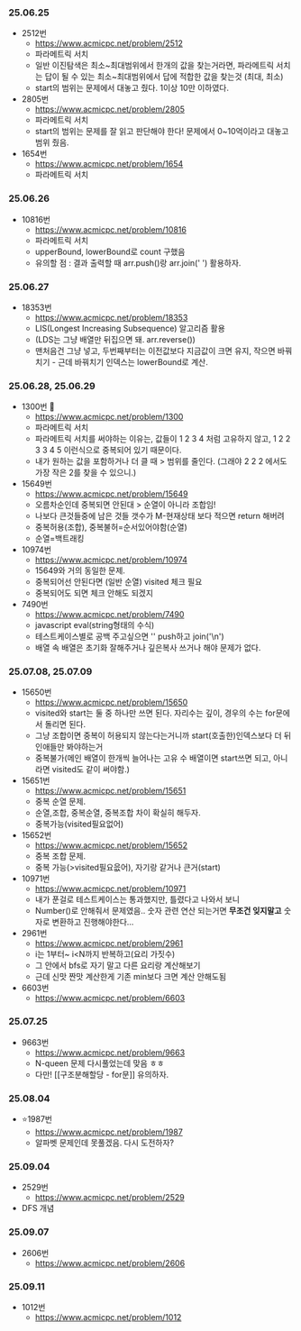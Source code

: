 ### 25.06.25
- 2512번
	- https://www.acmicpc.net/problem/2512
	- 파라메트릭 서치
	- 일반 이진탐색은 최소~최대범위에서 한개의 값을 찾는거라면, 파라메트릭 서치는 답이 될 수 있는 최소~최대범위에서 답에 적합한 값을 찾는것 (최대, 최소)
	- start의 범위는 문제에서 대놓고 줬다. 1이상 10만 이하였다.
- 2805번
	-  https://www.acmicpc.net/problem/2805
	- 파라메트릭 서치
	- start의 범위는 문제를 잘 읽고 판단해야 한다! 문제에서 0~10억이라고 대놓고 범위 줬음.
- 1654번
	- https://www.acmicpc.net/problem/1654
	- 파라메트릭 서치
### 25.06.26
- 10816번
	- https://www.acmicpc.net/problem/10816
	- 파라메트릭 서치
	- upperBound, lowerBound로 count 구했음
	- 유의할 점 :  결과 출력할 때 arr.push()랑 arr.join(' ') 활용하자.
### 25.06.27
- 18353번
	- https://www.acmicpc.net/problem/18353
	- LIS(Longest Increasing Subsequence) 알고리즘 활용
	- (LDS는 그냥 배열만 뒤집으면 돼. arr.reverse())
	- 맨처음건 그냥 넣고, 두번째부터는 이전값보다 지금값이 크면 유지, 작으면 바꿔치기 - 근데 바꿔치기 인덱스는 lowerBound로 계산.
### 25.06.28, 25.06.29
- 1300번 🚨
	- https://www.acmicpc.net/problem/1300
	- 파라메트릭 서치
	- 파라메트릭 서치를 써야하는 이유는, 값들이 1 2 3 4 처럼 고유하지 않고, 1 2 2 3 3 4 5 이런식으로 중복되어 있기 때문이다.
	- 내가 원하는 값을 포함하거나 더 클 때 > 범위를 줄인다. (그래야 2 2 2 에서도 가장 작은 2를 찾을 수 있으니.)
- 15649번
	- https://www.acmicpc.net/problem/15649
	- 오름차순인데 중복되면 안된대 > 순열이 아니라 조합임!
	- 나보다 큰것들중에 남은 것들 갯수가 M-현재상태 보다 적으면 return 해버려
	- 중복허용(조합), 중복불허=순서있어야함(순열)
	- 순열=백트래킹
- 10974번
	- https://www.acmicpc.net/problem/10974
	- 15649와 거의 동일한 문제.
	- 중복되어선 안된다면 (일반 순열) visited 체크 필요
	- 중복되어도 되면 체크 안해도 되겠지
- 7490번
	- https://www.acmicpc.net/problem/7490
	- javascript eval(string형태의 수식)
	- 테스트케이스별로 공백 주고싶으면 '' push하고 join('\n')
	- 배열 속 배열은 초기화 잘해주거나 깊은복사 쓰거나 해야 문제가 없다.
### 25.07.08, 25.07.09
- 15650번
	- https://www.acmicpc.net/problem/15650
	- visited와 start는 둘 중 하나만 쓰면 된다. 자리수는 깊이, 경우의 수는 for문에서 돌리면 된다.
	- 그냥 조합이면 중복이 허용되지 않는다는거니까 start(호출한)인덱스보다 더 뒤인애들만 봐야하는거
	- 중복불가(메인 배열이 한개씩 늘어나는 고유 수 배열이면  start쓰면 되고, 아니라면 visited도 같이 써야함.)
- 15651번
	- https://www.acmicpc.net/problem/15651
	- 중복 순열 문제.
	- 순열,조합, 중복순열, 중복조합 차이 확실히 해두자.
	- 중복가능(visited필요없어)
- 15652번
	- https://www.acmicpc.net/problem/15652
	- 중복 조합 문제.
	- 중복 가능(>visited필요읎어), 자기랑 같거나 큰거(start)
- 10971번
	- https://www.acmicpc.net/problem/10971
	- 내가 푼걸로 테스트케이스는 통과했지만, 틀렸다고 나와서 보니
	- Number()로 안해줘서 문제였음.. 숫자 관련 연산 되는거면 **무조건 잊지말고** 숫자로 변환하고 진행해야한다...
- 2961번
	- https://www.acmicpc.net/problem/2961
	-  i는 1부터~ i<N까지 반복하고(요리 가짓수)
	- 그 안에서 bfs로 자기 말고 다른 요리랑 계산해보기
	- 근데 신맛 짠맛 계산한게 기존 min보다 크면 계산 안해도됨
- 6603번
	- https://www.acmicpc.net/problem/6603
### 25.07.25
- 9663번
	- https://www.acmicpc.net/problem/9663
	- N-queen 문제 다시풀었는데 맞음 ㅎㅎ
	- 다만! [[구조분해할당 - for문]] 유의하자.
### 25.08.04
- ⭐️1987번
	- https://www.acmicpc.net/problem/1987
	- 알파벳 문제인데 못풀겠음. 다시 도전하자?
### 25.09.04
- 2529번
	- https://www.acmicpc.net/problem/2529
- DFS 개념
### 25.09.07
- 2606번
	- https://www.acmicpc.net/problem/2606
### 25.09.11
- 1012번
	- https://www.acmicpc.net/problem/1012